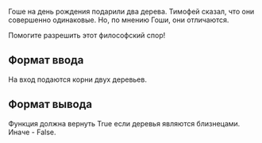 Гоше на день рождения подарили два дерева. Тимофей сказал, что они совершенно одинаковые. Но, по мнению Гоши, они отличаются.

Помогите разрешить этот философский спор!

## Формат ввода

На вход подаются корни двух деревьев.

## Формат вывода

Функция должна вернуть True если деревья являются близнецами. Иначе - False.